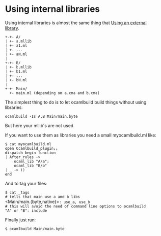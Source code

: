 # Using internal libraries
Using internal libraries is almost the same thing that [Using an
external library](Using_an_external_library.html).

`+-+- A/`<br />`| +- a.mllib`<br />`| +- a1.ml`<br />`| +- ...`<br />`| +- aN.ml`<br />`|`<br />`+-+- B/`<br />`| +- b.mllib`<br />`| +- b1.ml`<br />`| +- ...`<br />`| +- bN.ml`<br />`|`<br />`+-+- Main/`<br />`  +- main.ml (depending on a.cma and b.cma)`

The simplest thing to do is to let ocamlbuild build things without using
libraries:

`ocamlbuild -Is A,B Main/main.byte`

But here your mllib's are not used.

If you want to use them as libraries you need a small myocamlbuild.ml
like:

`$ cat myocamlbuild.ml`<br />`open Ocamlbuild_plugin;;`<br />`dispatch begin function`<br />`| After_rules ->`<br />`    ocaml_lib "A/a";`<br />`    ocaml_lib "B/b"`<br />`| _ -> ()`<br />`end`

And to tag your files:

`$ cat _tags`<br />`# tells that main use a and b libs`<br /><Main/main.{byte,native}\>`: use_a, use_b`<br />`# this will avoid the need of command line options to ocamlbuild`<br />`"A" or "B": include`

Finally just run:

`$ ocamlbuild Main/main.byte`

